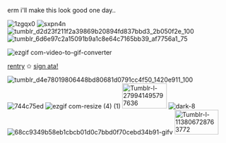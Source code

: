 erm i'll make this look good one day..

![1zgqx0](https://github.com/user-attachments/assets/6d931a9d-a844-4b06-9f61-df43c41d2ccc)
![sxpn4n](https://github.com/user-attachments/assets/5b1ca846-5189-4c32-a132-4628f8ccd322)
![tumblr_d2d23f211f2a39869b20894fd837bbd3_2b050f2e_100](https://github.com/user-attachments/assets/7fb043bd-690e-44ff-8718-91f3b094a233)
![tumblr_6d6e97c2a15091b9a1c8e64c7165bb39_af7756a1_75](https://github.com/user-attachments/assets/e7ebbe47-b042-4867-936a-29f4603b842e)

![ezgif com-video-to-gif-converter](https://github.com/user-attachments/assets/e8f08db7-0f5d-4ac3-8909-95f951165ff2)

[rentry](https://rentry.co/dear-qupid) ✩ [sign ata!](https://qupid.atabook.org/)

![tumblr_d4e78019806448bd80681d0791cc4f50_1420e911_100](https://github.com/user-attachments/assets/b165ce05-044c-469d-9f3e-5e3b97f1ddb5)
![744c75ed](https://github.com/user-attachments/assets/fc7a0518-eb0e-4935-a368-e70bed659dcc)
![ezgif com-resize (4) (1)](https://github.com/user-attachments/assets/c96dafee-6bf8-4b73-a437-dee6c22a6c80)
<img width="101" height="57" alt="Tumblr-l-279941495797636" src="https://github.com/user-attachments/assets/6739f80d-953f-4de5-98e8-374b69d6e269" />
![dark-8](https://github.com/user-attachments/assets/69494431-e416-4280-b5c2-bae0e76822a7)
![68cc9349b58eb1cbcb01d0c7bbd0f70cebd34b91-gifv](https://github.com/user-attachments/assets/cdc6048f-e15a-45aa-aa9a-61550b89b6db)
<img width="99" height="56" alt="Tumblr-l-113806728763772" src="https://github.com/user-attachments/assets/f58a6ff5-b42c-4c82-8d57-3f26a2c621cd" />
